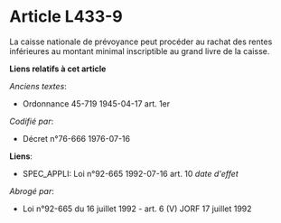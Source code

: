 # Article L433-9

La caisse nationale de prévoyance peut procéder au rachat des rentes inférieures au montant minimal inscriptible au grand
livre de la caisse.

**Liens relatifs à cet article**

_Anciens textes_:

  - Ordonnance 45-719 1945-04-17 art. 1er

_Codifié par_:

  - Décret n°76-666 1976-07-16

**Liens**:

  - SPEC_APPLI: Loi n°92-665 1992-07-16 art. 10 *date d'effet*

_Abrogé par_:

  - Loi n°92-665 du 16 juillet 1992 - art. 6 (V) JORF 17 juillet 1992
